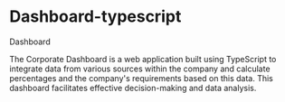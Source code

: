 # Dashboard-typescript

Dashboard

The Corporate Dashboard is a web application built using TypeScript to integrate data from various sources within the company and calculate percentages and the company's requirements based on this data. This dashboard facilitates effective decision-making and data analysis.
